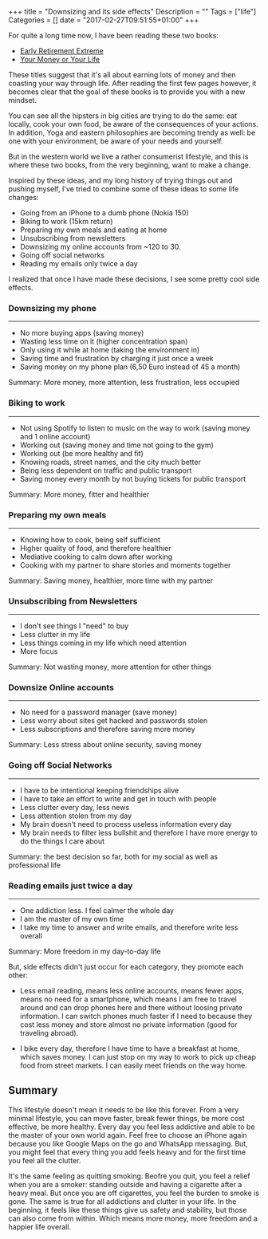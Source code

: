 +++
title = "Downsizing and its side effects"
Description = ""
Tags = ["life"]
Categories = []
date = "2017-02-27T09:51:55+01:00"
+++

For quite a long time now, I have been reading these two books:

- <a href="http://www.goodreads.com/book/show/9519944-early-retirement-extreme?from_search=true">Early Retirement Extreme</a>
- <a href="http://www.goodreads.com/book/show/78428.Your_Money_or_Your_Life">Your Money or Your Life</a>

These titles suggest that it's all about earning lots of money and then coasting your way through life. After reading the first few pages however, it becomes clear that the goal of these books is to provide you with a new mindset.

You can see all the hipsters in big cities are trying to do the same: eat locally, cook your own food, be aware of the consequences of your actions. In addition, Yoga and eastern philosophies are becoming trendy as well: be one with your environment, be aware of your needs and yourself.

But in the western world we live a rather consumerist lifestyle, and this is where these two books, from the very beginning, want to make a change.

Inspired by these ideas, and my long history of trying things out and pushing myself, I've tried to combine some of these ideas to some life changes:

- Going from an iPhone to a dumb phone (Nokia 150)
- Biking to work (15km return)
- Preparing my own meals and eating at home
- Unsubscribing from newsletters
- Downsizing my online accounts from ~120 to 30.
- Going off social networks
- Reading my emails only twice a day

I realized that once I have made these decisions, I see some pretty cool side effects.

### Downsizing my phone
----
- No more buying apps (saving money)
- Wasting less time on it (higher concentration span)
- Only using it while at home (taking the environment in)
- Saving time and frustration by charging it just once a week
- Saving money on my phone plan (6,50 Euro instead of 45 a month)

Summary: More money, more attention, less frustration, less occupied


### Biking to work
----
- Not using Spotify to listen to music on the way to work (saving money and 1 online account)
- Working out (saving money and time not going to the gym)
- Working out (be more healthy and fit)
- Knowing roads, street names, and the city much better
- Being less dependent on traffic and public transport
- Saving money every month by not buying tickets for public transport

Summary: More money, fitter and healthier


### Preparing my own meals
----
- Knowing how to cook, being self sufficient
- Higher quality of food, and therefore healthier
- Mediative cooking to calm down after working
- Cooking with my partner to share stories and moments together

Summary: Saving money, healthier, more time with my partner


### Unsubscribing from Newsletters
----
- I don't see things I "need" to buy
- Less clutter in my life
- Less things coming in my life which need attention
- More focus

Summary: Not wasting money, more attention for other things

### Downsize Online accounts
-----
- No need for a password manager (save money)
- Less worry about sites get hacked and passwords stolen
- Less subscriptions and therefore saving more money

Summary: Less stress about online security, saving money

### Going off Social Networks
----
- I have to be intentional keeping friendships alive
- I have to take an effort to write and get in touch with people
- Less clutter every day, less news
- Less attention stolen from my day
- My brain doesn't need to process useless information every day
- My brain needs to filter less bullshit and therefore I have more energy to do the things I care about

Summary: the best decision so far, both for my social as well as professional life

### Reading emails just twice a day
---
- One addiction less. I feel calmer the whole day
- I am the master of my own time
- I take my time to answer and write emails, and therefore write less overall

Summary: More freedom in my day-to-day life


But, side effects didn't just occur for each category, they promote each other:

- Less email reading, means less online accounts, means fewer apps, means no need for a smartphone, which means I am free to travel around and can drop phones here and there without loosing private information. I can switch phones much faster if I need to because they cost less money and store almost no private information (good for traveling abroad).

- I bike every day, therefore I have time to have a breakfast at home, which saves money. I can just stop on my way to work to pick up cheap food from street markets. I can easily meet friends on the way home.


## Summary

This lifestyle doesn't mean it needs to be like this forever. From a very minimal lifestyle, you can move faster, break fewer things, be more cost effective, be more healthy. Every day you feel less addictive and able to be the master of your own world again. Feel free to choose an iPhone again because you like Google Maps on the go and WhatsApp messaging. But, you might feel that every thing you add feels heavy and for the first time you feel all the clutter.

It's the same feeling as quitting smoking. Beofre you quit, you feel a relief when you are a smoker: standing outside and having a cigarette after a heavy meal. But once you are off cigarettes, you feel the burden to smoke is gone. The same is true for all addictions and clutter in your life. In the beginning, it feels like these things give us safety and stability, but those can also come from within. Which means more money, more freedom and a happier life overall.
